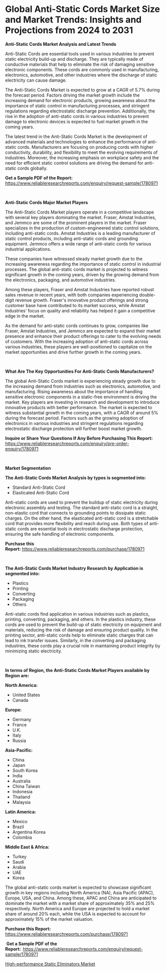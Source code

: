 <p><h1>Global Anti-Static Cords Market Size and Market Trends: Insights and Projections from 2024 to 2031</h1></p><p><strong>Anti-Static Cords Market Analysis and Latest Trends</strong></p>
<p><p>Anti-Static Cords are essential tools used in various industries to prevent static electricity build-up and discharge. They are typically made of conductive materials that help to eliminate the risk of damaging sensitive electronic components. These cords are commonly used in manufacturing, electronics, automotive, and other industries where the discharge of static electricity can cause damage.</p><p>The Anti-Static Cords Market is expected to grow at a CAGR of 5.7% during the forecast period. Factors driving the market growth include the increasing demand for electronic products, growing awareness about the importance of static control in manufacturing processes, and stringent regulations regarding electrostatic discharge prevention. Additionally, the rise in the adoption of anti-static cords in various industries to prevent damage to electronic devices is expected to fuel market growth in the coming years.</p><p>The latest trend in the Anti-Static Cords Market is the development of advanced materials and technologies to enhance the performance of anti-static cords. Manufacturers are focusing on producing cords with higher conductivity, durability, and flexibility to meet the evolving requirements of industries. Moreover, the increasing emphasis on workplace safety and the need for efficient static control solutions are driving the demand for anti-static cords globally.</p></p>
<p><strong>Get a Sample PDF of the Report:&nbsp;</strong> <a href="https://www.reliableresearchreports.com/enquiry/request-sample/1780971">https://www.reliableresearchreports.com/enquiry/request-sample/1780971</a></p>
<p>&nbsp;</p>
<p><strong>Anti-Static Cords Major Market Players</strong></p>
<p><p>The Anti-Static Cords Market players operate in a competitive landscape with several key players dominating the market. Fraser, Amstat Industries, and Jemmco are some of the prominent players in the market. Fraser specializes in the production of custom-engineered static control solutions, including anti-static cords. Amstat Industries is a leading manufacturer of static control products, including anti-static cords and grounding equipment. Jemmco offers a wide range of anti-static cords for various industrial applications.</p><p>These companies have witnessed steady market growth due to the increasing awareness regarding the importance of static control in industrial processes. The global anti-static cords market is projected to witness significant growth in the coming years, driven by the growing demand from the electronics, packaging, and automotive industries.</p><p>Among these players, Fraser and Amstat Industries have reported robust sales revenue in recent years, with both companies experiencing double-digit revenue growth. Fraser's innovative product offerings and strong customer base have contributed to its market success, while Amstat Industries' focus on quality and reliability has helped it gain a competitive edge in the market.</p><p>As the demand for anti-static cords continues to grow, companies like Fraser, Amstat Industries, and Jemmco are expected to expand their market presence and enhance their product offerings to cater to the evolving needs of customers. With the increasing adoption of anti-static cords across various industries, these players are well-positioned to capitalize on the market opportunities and drive further growth in the coming years.</p></p>
<p>&nbsp;</p>
<p><strong>What Are The Key Opportunities For Anti-Static Cords Manufacturers?</strong></p>
<p><p>The global Anti-Static Cords market is experiencing steady growth due to the increasing demand from industries such as electronics, automotive, and manufacturing. Rising awareness about the importance of handling sensitive electronic components in a static-free environment is driving the market. Key players are investing in research and development to introduce innovative products with better performance. The market is expected to witness substantial growth in the coming years, with a CAGR of around 5% during the forecast period. Factors such as the growing adoption of electronics in various industries and stringent regulations regarding electrostatic discharge protection will further boost market growth.</p></p>
<p><strong>Inquire or Share Your Questions If Any Before Purchasing This Report:</strong> <a href="https://www.reliableresearchreports.com/enquiry/pre-order-enquiry/1780971">https://www.reliableresearchreports.com/enquiry/pre-order-enquiry/1780971</a></p>
<p>&nbsp;</p>
<p><strong>Market Segmentation</strong></p>
<p><strong>The Anti-Static Cords Market Analysis by types is segmented into:</strong></p>
<p><ul><li>Standard Anti-Static Cord</li><li>Elasticated Anti-Static Cord</li></ul></p>
<p><p>Anti-static cords are used to prevent the buildup of static electricity during electronic assembly and testing. The standard anti-static cord is a straight, non-elastic cord that connects to grounding points to dissipate static charges. On the other hand, the elasticated anti-static cord is a stretchable cord that provides more flexibility and reach during use. Both types of anti-static cords are essential tools in electrostatic discharge protection, ensuring the safe handling of electronic components.</p></p>
<p><strong>Purchase this Report:&nbsp;</strong><a href="https://www.reliableresearchreports.com/purchase/1780971">https://www.reliableresearchreports.com/purchase/1780971</a></p>
<p>&nbsp;</p>
<p><strong>The Anti-Static Cords Market Industry Research by Application is segmented into:</strong></p>
<p><ul><li>Plastics</li><li>Printing</li><li>Converting</li><li>Packaging</li><li>Others</li></ul></p>
<p><p>Anti-static cords find application in various industries such as plastics, printing, converting, packaging, and others. In the plastics industry, these cords are used to prevent the build-up of static electricity on equipment and materials, reducing the risk of damage and ensuring product quality. In the printing sector, anti-static cords help to eliminate static charges that can lead to ink transfer issues. Similarly, in the converting and packaging industries, these cords play a crucial role in maintaining product integrity by minimizing static electricity.</p></p>
<p>&nbsp;</p>
<p><strong>In terms of Region, the Anti-Static Cords Market Players available by Region are:</strong></p>
<p>
    <p> <strong> North America: </strong>
        <ul>
            <li>United States</li>
            <li>Canada</li>
        </ul>
        </p> 
    <p> <strong> Europe: </strong>
        <ul>
            <li>Germany</li>
            <li>France</li>
            <li>U.K.</li>
            <li>Italy</li>
            <li>Russia</li>
        </ul>
        </p> 
    <p> <strong> Asia-Pacific: </strong>
        <ul>
            <li>China</li>
            <li>Japan</li>
            <li>South Korea</li>
            <li>India</li>
            <li>Australia</li>
            <li>China Taiwan</li>
            <li>Indonesia</li>
            <li>Thailand</li>
            <li>Malaysia</li>
        </ul>
        </p> 
    <p> <strong> Latin America: </strong>
        <ul>
            <li>Mexico</li>
            <li>Brazil</li>
            <li>Argentina Korea</li>
            <li>Colombia</li>
        </ul>
        </p> 
    <p> <strong> Middle East & Africa: </strong>
        <ul>
            <li>Turkey</li>
            <li>Saudi</li>
            <li>Arabia</li>
            <li>UAE</li>
            <li>Korea</li>
        </ul>
    </p>
    </p>
<p><p>The global anti-static cords market is expected to showcase significant growth in key regions including North America (NA), Asia Pacific (APAC), Europe, USA, and China. Among these, APAC and China are anticipated to dominate the market with a market share of approximately 35% and 25% respectively. North America and Europe are projected to hold a market share of around 20% each, while the USA is expected to account for approximately 15% of the market valuation.</p></p>
<p><strong>Purchase this Report: </strong><a href="https://www.reliableresearchreports.com/purchase/1780971">https://www.reliableresearchreports.com/purchase/1780971</a></p>
<p>&nbsp;<strong>Get a Sample PDF of the Report:&nbsp;&nbsp;</strong><a href="https://www.reliableresearchreports.com/enquiry/request-sample/1780971">https://www.reliableresearchreports.com/enquiry/request-sample/1780971</a></p>
<p><strong></strong></p>
<p><p><a href="https://github.com/mbisetmhermsr/Market-Research-Report-List-1/blob/main/high-performance-static-eliminators-market.md">High-performance Static Eliminators Market</a></p></p>